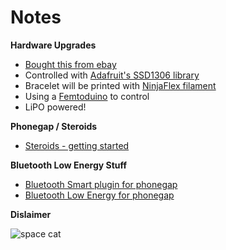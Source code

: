 # Notes

**Hardware Upgrades**
+ [Bought this from ebay](http://cgi.ebay.com/ws/eBayISAPI.dll?ViewItem&item=161173737381)
+ Controlled with [Adafruit's SSD1306 library](https://github.com/adafruit/Adafruit_SSD1306)
+ Bracelet will be printed with [NinjaFlex filament](http://www.fennerdrives.com/ninjaflex3dprinting/_/3d/)
+ Using a [Femtoduino](https://www.femtoduino.com/) to control
+ LiPO powered!

**Phonegap / Steroids**
+ [Steroids - getting started](http://www.appgyver.com/steroids_getting_started)

**Bluetooth Low Energy Stuff**
+ [Bluetooth Smart plugin for phonegap](https://github.com/KristinaHeyerdahlElfving/Bluetooth-Smart-Plugin)
+ [Bluetooth Low Energy for phonegap](https://github.com/randdusing/BluetoothLE)

**Dislaimer**  

![space cat](http://f.cl.ly/items/2U1D1u1C2S151H1A3z1W/image.png)
